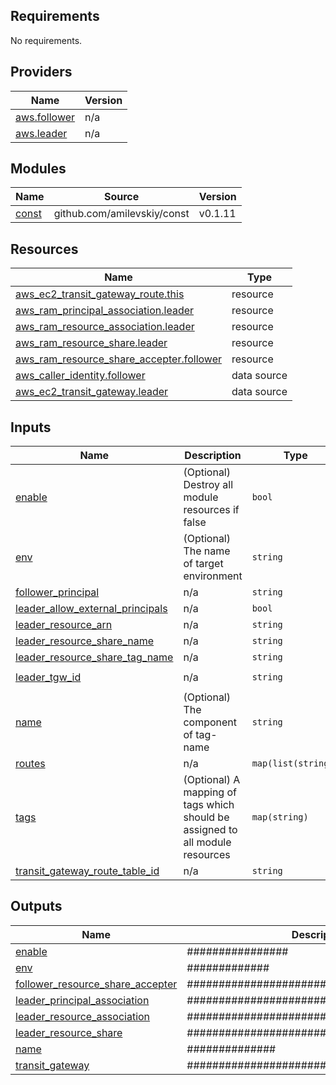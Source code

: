 <!-- BEGIN_TF_DOCS -->
## Requirements

No requirements.

## Providers

| Name | Version |
|------|---------|
| <a name="provider_aws.follower"></a> [aws.follower](#provider\_aws.follower) | n/a |
| <a name="provider_aws.leader"></a> [aws.leader](#provider\_aws.leader) | n/a |

## Modules

| Name | Source | Version |
|------|--------|---------|
| <a name="module_const"></a> [const](#module\_const) | github.com/amilevskiy/const | v0.1.11 |

## Resources

| Name | Type |
|------|------|
| [aws_ec2_transit_gateway_route.this](https://registry.terraform.io/providers/hashicorp/aws/latest/docs/resources/ec2_transit_gateway_route) | resource |
| [aws_ram_principal_association.leader](https://registry.terraform.io/providers/hashicorp/aws/latest/docs/resources/ram_principal_association) | resource |
| [aws_ram_resource_association.leader](https://registry.terraform.io/providers/hashicorp/aws/latest/docs/resources/ram_resource_association) | resource |
| [aws_ram_resource_share.leader](https://registry.terraform.io/providers/hashicorp/aws/latest/docs/resources/ram_resource_share) | resource |
| [aws_ram_resource_share_accepter.follower](https://registry.terraform.io/providers/hashicorp/aws/latest/docs/resources/ram_resource_share_accepter) | resource |
| [aws_caller_identity.follower](https://registry.terraform.io/providers/hashicorp/aws/latest/docs/data-sources/caller_identity) | data source |
| [aws_ec2_transit_gateway.leader](https://registry.terraform.io/providers/hashicorp/aws/latest/docs/data-sources/ec2_transit_gateway) | data source |

## Inputs

| Name | Description | Type | Default | Required |
|------|-------------|------|---------|:--------:|
| <a name="input_enable"></a> [enable](#input\_enable) | (Optional) Destroy all module resources if false | `bool` | `false` | no |
| <a name="input_env"></a> [env](#input\_env) | (Optional) The name of target environment | `string` | `""` | no |
| <a name="input_follower_principal"></a> [follower\_principal](#input\_follower\_principal) | n/a | `string` | `null` | no |
| <a name="input_leader_allow_external_principals"></a> [leader\_allow\_external\_principals](#input\_leader\_allow\_external\_principals) | n/a | `bool` | `true` | no |
| <a name="input_leader_resource_arn"></a> [leader\_resource\_arn](#input\_leader\_resource\_arn) | n/a | `string` | `null` | no |
| <a name="input_leader_resource_share_name"></a> [leader\_resource\_share\_name](#input\_leader\_resource\_share\_name) | n/a | `string` | `""` | no |
| <a name="input_leader_resource_share_tag_name"></a> [leader\_resource\_share\_tag\_name](#input\_leader\_resource\_share\_tag\_name) | n/a | `string` | `""` | no |
| <a name="input_leader_tgw_id"></a> [leader\_tgw\_id](#input\_leader\_tgw\_id) | n/a | `string` | `"tgw-06773499e1535c4e9"` | no |
| <a name="input_name"></a> [name](#input\_name) | (Optional) The component of tag-name | `string` | `""` | no |
| <a name="input_routes"></a> [routes](#input\_routes) | n/a | `map(list(string))` | `null` | no |
| <a name="input_tags"></a> [tags](#input\_tags) | (Optional) A mapping of tags which should be assigned to all module resources | `map(string)` | `{}` | no |
| <a name="input_transit_gateway_route_table_id"></a> [transit\_gateway\_route\_table\_id](#input\_transit\_gateway\_route\_table\_id) | n/a | `string` | `""` | no |

## Outputs

| Name | Description |
|------|-------------|
| <a name="output_enable"></a> [enable](#output\_enable) | ################ |
| <a name="output_env"></a> [env](#output\_env) | ############# |
| <a name="output_follower_resource_share_accepter"></a> [follower\_resource\_share\_accepter](#output\_follower\_resource\_share\_accepter) | ########################################## |
| <a name="output_leader_principal_association"></a> [leader\_principal\_association](#output\_leader\_principal\_association) | ###################################### |
| <a name="output_leader_resource_association"></a> [leader\_resource\_association](#output\_leader\_resource\_association) | ##################################### |
| <a name="output_leader_resource_share"></a> [leader\_resource\_share](#output\_leader\_resource\_share) | ############################### |
| <a name="output_name"></a> [name](#output\_name) | ############## |
| <a name="output_transit_gateway"></a> [transit\_gateway](#output\_transit\_gateway) | ######################### |
<!-- END_TF_DOCS -->